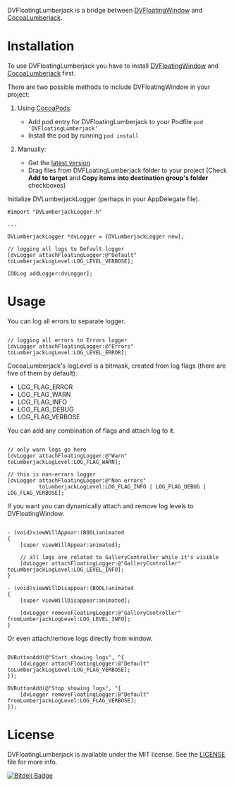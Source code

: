 DVFloatingLumberjack is a bridge between [DVFloatingWindow](https://github.com/dvor/DVFloatingWindow) and [CocoaLumberjack](https://github.com/robbiehanson/CocoaLumberjack).

# Installation

To use DVFloatingLumberjack you have to install [DVFloatingWindow](https://github.com/dvor/DVFloatingWindow) and [CocoaLumberjack](https://github.com/robbiehanson/CocoaLumberjack) first.

There are two possible methods to include DVFloatingWindow in your project:

1. Using [CocoaPods](http://cocoapods.org):
    * Add pod entry for DVFloatingLumberjack to your Podfile `pod 'DVFloatingLumberjack'`
    * Install the pod by running `pod install`

2. Manually: 
    * Get the [latest version](https://github.com/dvor/DVFloatingLumberjack/archive/0.2.1.zip)
    * Drag files from DVFLoatingLumberjack folder to your project (Check **Add to target** and **Copy items into destination group's folder** checkboxes)

Initialize DVLumberjackLogger (perhaps in your AppDelegate file).

```objc
#import "DVLumberjackLogger.h"

...

DVLumberjackLogger *dvLogger = [DVLumberjackLogger new];

// logging all logs to Default logger
[dvLogger attachFloatingLogger:@"Default" toLumberjackLogLevel:LOG_LEVEL_VERBOSE];

[DDLog addLogger:dvLogger];
```

# Usage

You can log all errors to separate logger.

```objc

// logging all errors to Errors logger
[dvLogger attachFloatingLogger:@"Errors" toLumberjackLogLevel:LOG_LEVEL_ERROR];

```

CocoaLumberjack's logLevel is a bitmask, created from log flags (there are five of them by default):

- LOG_FLAG_ERROR
- LOG_FLAG_WARN
- LOG_FLAG_INFO
- LOG_FLAG_DEBUG
- LOG_FLAG_VERBOSE

You can add any combination of flags and attach log to it.

```objc

// only warn logs go here
[dvLogger attachFloatingLogger:@"Warn" toLumberjackLogLevel:LOG_FLAG_WARN];

// this is non-errors logger
[dvLogger attachFloatingLogger:@"Non errors"
          toLumberjackLogLevel:LOG_FLAG_INFO | LOG_FLAG_DEBUG | LOG_FLAG_VERBOSE];

```

If you want you can dynamically attach and remove log levels to DVFloatingWindow.

```objc

- (void)viewWillAppear:(BOOL)animated
{
    [super viewWillAppear:animated];

    // all logs are related to GalleryController while it's visible
    [dvLogger attachFloatingLogger:@"GalleryController" toLumberjackLogLevel:LOG_LEVEL_INFO];
}

- (void)viewWillDisappear:(BOOL)animated
{
    [super viewWillDisappear:animated];

    [dvLogger removeFloatingLogger:@"GalleryController" fromLumberjackLogLevel:LOG_LEVEL_INFO];
}

```

Or even attach/remove logs directly from window.

```objc

DVButtonAdd(@"Start showing logs", ^{
    [dvLogger attachFloatingLogger:@"Default" toLumberjackLogLevel:LOG_FLAG_VERBOSE];
});

DVButtonAdd(@"Stop showing logs", ^{
    [dvLogger removeFloatingLogger:@"Default" fromLumberjackLogLevel:LOG_FLAG_VERBOSE];
});

```

# License

DVFloatingLumberjack is available under the MIT license. See the [LICENSE](LICENSE.txt) file for more info.


[![Bitdeli Badge](https://d2weczhvl823v0.cloudfront.net/dvor/dvfloatinglumberjack/trend.png)](https://bitdeli.com/free "Bitdeli Badge")

